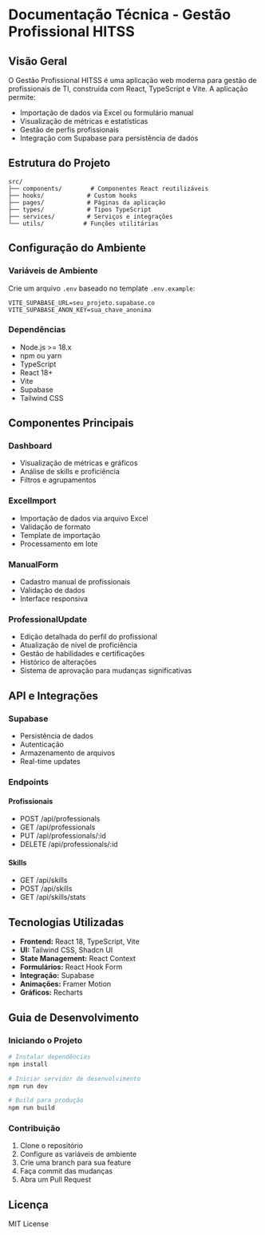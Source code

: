 # Documentação Técnica - Gestão Profissional HITSS

## Visão Geral

O Gestão Profissional HITSS é uma aplicação web moderna para gestão de profissionais de TI, construída com React, TypeScript e Vite. A aplicação permite:
- Importação de dados via Excel ou formulário manual
- Visualização de métricas e estatísticas
- Gestão de perfis profissionais
- Integração com Supabase para persistência de dados

## Estrutura do Projeto

```
src/
├── components/        # Componentes React reutilizáveis
├── hooks/            # Custom hooks
├── pages/            # Páginas da aplicação
├── types/            # Tipos TypeScript
├── services/         # Serviços e integrações
└── utils/           # Funções utilitárias
```

## Configuração do Ambiente

### Variáveis de Ambiente

Crie um arquivo `.env` baseado no template `.env.example`:

```
VITE_SUPABASE_URL=seu_projeto.supabase.co
VITE_SUPABASE_ANON_KEY=sua_chave_anonima
```

### Dependências

- Node.js >= 18.x
- npm ou yarn
- TypeScript
- React 18+
- Vite
- Supabase
- Tailwind CSS

## Componentes Principais

### Dashboard

- Visualização de métricas e gráficos
- Análise de skills e proficiência
- Filtros e agrupamentos

### ExcelImport

- Importação de dados via arquivo Excel
- Validação de formato
- Template de importação
- Processamento em lote

### ManualForm

- Cadastro manual de profissionais
- Validação de dados
- Interface responsiva

### ProfessionalUpdate

- Edição detalhada do perfil do profissional
- Atualização de nível de proficiência
- Gestão de habilidades e certificações
- Histórico de alterações
- Sistema de aprovação para mudanças significativas

## API e Integrações

### Supabase

- Persistência de dados
- Autenticação
- Armazenamento de arquivos
- Real-time updates

### Endpoints

#### Profissionais
- POST /api/professionals
- GET /api/professionals
- PUT /api/professionals/:id
- DELETE /api/professionals/:id

#### Skills
- GET /api/skills
- POST /api/skills
- GET /api/skills/stats

## Tecnologias Utilizadas

- **Frontend:** React 18, TypeScript, Vite
- **UI:** Tailwind CSS, Shadcn UI
- **State Management:** React Context
- **Formulários:** React Hook Form
- **Integração:** Supabase
- **Animações:** Framer Motion
- **Gráficos:** Recharts

## Guia de Desenvolvimento

### Iniciando o Projeto

```bash
# Instalar dependências
npm install

# Iniciar servidor de desenvolvimento
npm run dev

# Build para produção
npm run build
```

### Contribuição

1. Clone o repositório
2. Configure as variáveis de ambiente
3. Crie uma branch para sua feature
4. Faça commit das mudanças
5. Abra um Pull Request

## Licença

MIT License
